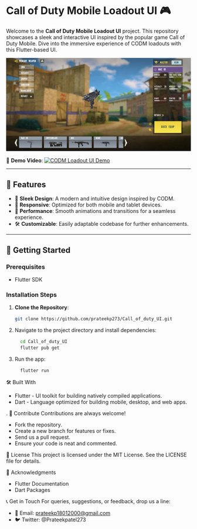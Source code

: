 # Call of Duty Mobile Loadout UI 🎮

Welcome to the **Call of Duty Mobile Loadout UI** project. This repository showcases a sleek and interactive UI inspired by the popular game Call of Duty Mobile. Dive into the immersive experience of CODM loadouts with this Flutter-based UI.

![CODM Loadout UI](img.png)

🎥 **Demo Video**:
[![CODM Loadout UI Demo](https://img.youtube.com/vi/VIDEO_ID/0.jpg)](https://user-images.githubusercontent.com/104990430/197424703-6d029d9f-5a9e-4735-8687-88cef572f05a.mp4)

---

## 🌟 **Features**

- 🎨 **Sleek Design**: A modern and intuitive design inspired by CODM.
- 📱 **Responsive**: Optimized for both mobile and tablet devices.
- 🚀 **Performance**: Smooth animations and transitions for a seamless experience.
- 🛠 **Customizable**: Easily adaptable codebase for further enhancements.

---

## 🚀 **Getting Started**

### **Prerequisites**
- Flutter SDK

### **Installation Steps**
1. **Clone the Repository**:
   ```bash
   git clone https://github.com/prateekp273/Call_of_duty_UI.git
1. Navigate to the project directory and install dependencies:
   ```bash
     cd Call_of_duty_UI
     flutter pub get

2. Run the app:
   ```bash
     flutter run

🛠 Built With
- Flutter - UI toolkit for building natively compiled applications.
- Dart - Language optimized for building mobile, desktop, and web apps.

.
🤝 Contribute
Contributions are always welcome! 

- Fork the repository.
- Create a new branch for features or fixes.
- Send us a pull request.
- Ensure your code is neat and commented.


📜 License
This project is licensed under the MIT License. See the LICENSE file for details.

🙌 Acknowledgments
- Flutter Documentation
- Dart Packages


📞 Get in Touch
For queries, suggestions, or feedback, drop us a line:


- 📧 Email: prateekp18012000@gmail.com
- 🐦 Twitter: @Prateekpatel273
